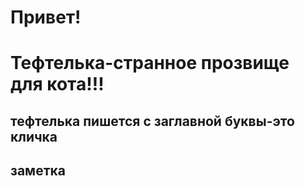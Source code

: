 # Привет!

# Тефтелька-странное прозвище для кота!!!

## тефтелька пишется с заглавной буквы-это кличка

## заметка